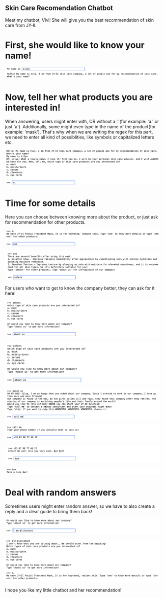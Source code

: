 ## Skin Care Recomendation Chatbot
Meet my chatbot, Vivi! She will give you the best recommendation of skin care from JY-II.




# First, she would like to know your name!
![](images/1.png)

# Now, tell her what products you are interested in!

When answering, users might enter with, OR without a '.'(for example: 'a.' or just 'a'). Additionally, some might even type in the name of the product(for example: 'mask').
That's why when we are writing the regex for this part, we need to enter all kind of possiblities, like symbols or capitalized letters etc.

![](images/2.png)

# Time for some details
Here you can choose between knowing more about the product, or just ask for recommendation for other products.

![](images/3.png)

![](images/4.png)

For users who want to get to know the company better, they can ask for it here!

![](images/5.png)

![](images/6.png)

![](images/7.png)

![](images/8.png)

![](images/9.png)

![](images/10.png)

# Deal with random answers

Sometimes users might enter random answer, so we have to also create a reply and a clear guide to bring them back!

![](images/11.png)

![](images/12.png)


I hope you like my little chatbot and her recommendation!
